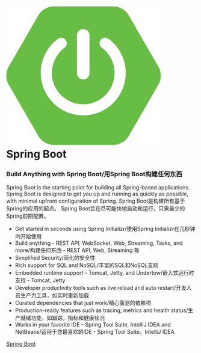 

![](img/icon-spring-boot.svg) Spring Boot
============================================


### Build Anything with Spring Boot/用Spring Boot构建任何东西
Spring Boot is the starting point for building all Spring-based applications.
Spring Boot is designed to get you up and running as quickly as possible, with minimal upfront configuration of Spring.
Spring Boot是构建所有基于Spring的应用的起点。
Spring Boot旨在尽可能快地启动和运行，只需最少的Spring前期配置。

- Get started in seconds using Spring Initializr/使用Spring Initializr在几秒钟内开始使用
- Build anything - REST API, WebSocket, Web, Streaming, Tasks, and more/构建任何东西 - REST API, Web, Streaming 等
- Simplified Security/简化的安全性
- Rich support for SQL and NoSQL/丰富的SQL和NoSQL支持
- Embedded runtime support - Tomcat, Jetty, and Undertow/嵌入式运行时支持 - Tomcat, Jetty
- Developer productivity tools such as live reload and auto restart/开发人员生产力工具，如实时重新加载
- Curated dependencies that just work/精心策划的依赖项
- Production-ready features such as tracing, metrics and health status/生产就绪功能，如跟踪，指标和健康状况
- Works in your favorite IDE - Spring Tool Suite, IntelliJ IDEA and NetBeans/适用于您最喜欢的IDE - Spring Tool Suite，IntelliJ IDEA


[Spring Boot](https://spring.io/projects/spring-boot)

